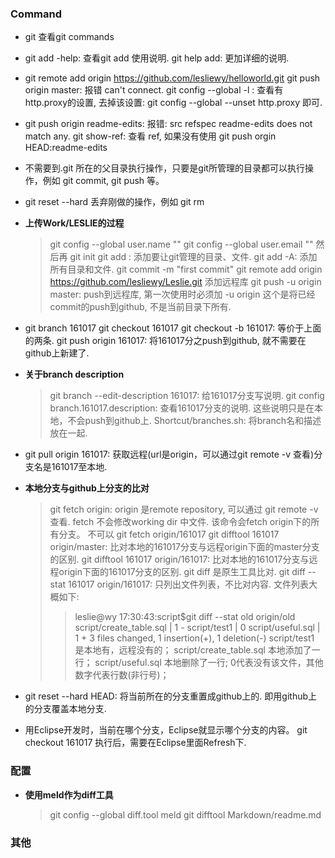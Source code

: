 ### Command
* git 查看git commands
* git add -help: 查看git add 使用说明.
  git help add:  更加详细的说明.
* git remote add origin https://github.com/lesliewy/helloworld.git 
  git push origin master: 报错 can't connect.
  git config --global -l  : 查看有 http.proxy的设置, 去掉该设置:  git config --global --unset http.proxy 即可.
* git push origin readme-edits: 报错:  src refspec readme-edits does not match any.
  git show-ref:  查看 ref, 如果没有使用  git push orgin HEAD:readme-edits
* 不需要到.git 所在的父目录执行操作，只要是git所管理的目录都可以执行操作，例如 git commit, git push 等。
* git reset --hard 丢弃刚做的操作，例如 git rm
* **上传Work/LESLIE的过程**
  > git config --global user.name ""
  > git config --global user.email ""
  > 然后再
  > git init
  > git add <directory or file>: 添加要让git管理的目录、文件.
  > git add -A: 添加所有目录和文件.
  > git commit -m "first commit"
  > git remote add origin https://github.com/lesliewy/Leslie.git  添加远程库
  > git push -u origin master: push到远程库, 第一次使用时必须加 -u origin 这个是将已经commit的push到github, 不是当前目录下所有.

* git branch 161017
  git checkout 161017
  git checkout -b 161017: 等价于上面的两条.
  git push origin 161017: 将161017分之push到github, 就不需要在github上新建了.

* **关于branch description**
  > git branch --edit-description 161017: 给161017分支写说明. 
  > git config branch.161017.description: 查看161017分支的说明. 这些说明只是在本地，不会push到github上.
  > Shortcut/branches.sh: 将branch名和描述放在一起.

* git pull origin 161017: 获取远程(url是origin，可以通过git remote -v 查看)分支名是161017至本地.

* **本地分支与github上分支的比对**
  > git fetch origin: origin 是remote repository, 可以通过 git remote -v 查看. fetch 不会修改working dir 中文件. 该命令会fetch origin下的所有分支。 不可以 git fetch origin/161017
  > git difftool 161017 origin/master:  比对本地的161017分支与远程origin下面的master分支的区别.
  > git difftool 161017 origin/161017:  比对本地的161017分支与远程origin下面的161017分支的区别. git diff 是原生工具比对.
  > git diff --stat 161017 origin/161017:  只列出文件列表，不比对内容. 文件列表大概如下:
  >> leslie@wy 17:30:43:script$git diff --stat old origin/old
  >> script/create_table.sql | 1 -
  >> script/test1            | 0
  >> script/useful.sql       | 1 +
  >> 3 files changed, 1 insertion(+), 1 deletion(-)
  >> script/test1 是本地有，远程没有的；  script/create_table.sql 本地添加了一行； script/useful.sql 本地删除了一行; 0代表没有该文件，其他数字代表行数(非行号)；

* git reset --hard HEAD:  将当前所在的分支重置成github上的. 即用github上的分支覆盖本地分支.

* 用Eclipse开发时，当前在哪个分支，Eclipse就显示哪个分支的内容。 
  git checkout 161017 执行后，需要在Eclipse里面Refresh下.

### 配置
* **使用meld作为diff工具**
  > git config --global diff.tool meld
  > git difftool Markdown/readme.md

### 其他
